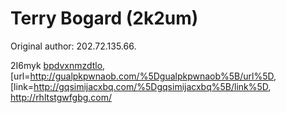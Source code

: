 # Terry Bogard (2k2um)

Original author: 202.72.135.66.

2I6myk <a href="http://bpdvxnmzdtlo.com/">bpdvxnmzdtlo</a>,
\[url=<http://gualpkpwnaob.com/%5Dgualpkpwnaob%5B/url%5D>,
\[link=<http://gqsimijacxbq.com/%5Dgqsimijacxbq%5B/link%5D>,
<http://rhltstgwfgbg.com/>
